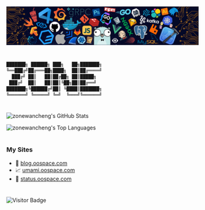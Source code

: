 # 
<img src='header.png' />

#

```
███████╗ ██████╗ ███╗   ██╗███████╗  
╚══███╔╝██╔═══██╗████╗  ██║██╔════╝   
  ███╔╝ ██║   ██║██╔██╗ ██║█████╗   
 ███╔╝  ██║   ██║██║╚██╗██║██╔══╝   
███████╗╚██████╔╝██║ ╚████║███████╗ 
╚══════╝ ╚═════╝ ╚═╝  ╚═══╝╚══════╝  
```

#


![zonewancheng's GitHub Stats](https://github-readme-stats.vercel.app/api?username=zonewancheng&show_icons=true&hide=[%22contribs%22]&hide_title=true&count_private=true&title_color=355c7d&text_color=3f72af&bg_color=f9f7f7&icon_color=3282b8)

![zonewancheng's Top Languages](https://github-readme-stats.vercel.app/api/top-langs/?username=zonewancheng&hide=java,html,Blade,Shell&layout=compact)

 
#

### My Sites
* 📄 <a target="_blank" href="https://blog.oospace.com">blog.oospace.com</a>
* 📈 <a target="_blank" href="https://umami.oospace.com/share/v94cClo1WF02Xroe/blog.oospace.com">umami.oospace.com</a>
* 🚥 <a target="_blank" href="https://status.oospace.com">status.oospace.com</a>

#

![Visitor Badge](https://visitor-badge.laobi.icu/badge?page_id=zonewancheng.zonewancheng)
